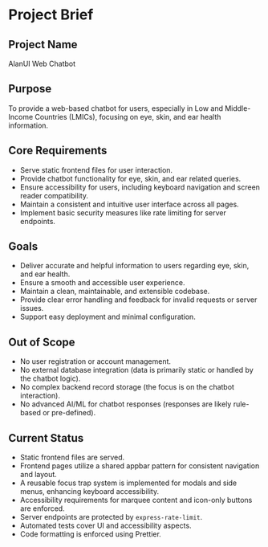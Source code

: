<!-- Alan UI - projectbrief.md | 19th June 2025, WJW -->

# Project Brief

## Project Name
AlanUI Web Chatbot

## Purpose
To provide a web-based chatbot for users, especially in Low and Middle-Income Countries (LMICs), focusing on eye, skin, and ear health information.

## Core Requirements
- Serve static frontend files for user interaction.
- Provide chatbot functionality for eye, skin, and ear related queries.
- Ensure accessibility for users, including keyboard navigation and screen reader compatibility.
- Maintain a consistent and intuitive user interface across all pages.
- Implement basic security measures like rate limiting for server endpoints.

## Goals
- Deliver accurate and helpful information to users regarding eye, skin, and ear health.
- Ensure a smooth and accessible user experience.
- Maintain a clean, maintainable, and extensible codebase.
- Provide clear error handling and feedback for invalid requests or server issues.
- Support easy deployment and minimal configuration.

## Out of Scope
- No user registration or account management.
- No external database integration (data is primarily static or handled by the chatbot logic).
- No complex backend record storage (the focus is on the chatbot interaction).
- No advanced AI/ML for chatbot responses (responses are likely rule-based or pre-defined).

## Current Status
- Static frontend files are served.
- Frontend pages utilize a shared appbar pattern for consistent navigation and layout.
- A reusable focus trap system is implemented for modals and side menus, enhancing keyboard accessibility.
- Accessibility requirements for marquee content and icon-only buttons are enforced.
- Server endpoints are protected by `express-rate-limit`.
- Automated tests cover UI and accessibility aspects.
- Code formatting is enforced using Prettier.
